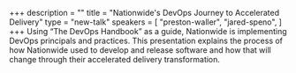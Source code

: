 +++
description = ""
title = "Nationwide's DevOps Journey to Accelerated Delivery"
type = "new-talk"
speakers = [
        "preston-waller",
        "jared-speno",
]
+++
Using “The DevOps Handbook” as a guide, Nationwide is implementing
DevOps principals and practices. This presentation explains the process
of how Nationwide used to develop and release software and how that will
change through their accelerated delivery transformation.